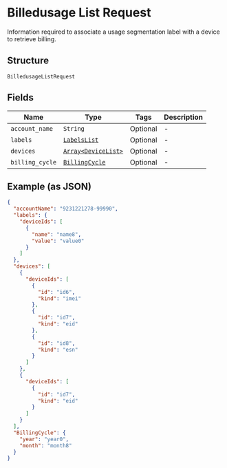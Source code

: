 
# Billedusage List Request

Information required to associate a usage segmentation label with a device to retrieve billing.

## Structure

`BilledusageListRequest`

## Fields

| Name | Type | Tags | Description |
|  --- | --- | --- | --- |
| `account_name` | `String` | Optional | - |
| `labels` | [`LabelsList`](../../doc/models/labels-list.md) | Optional | - |
| `devices` | [`Array<DeviceList>`](../../doc/models/device-list.md) | Optional | - |
| `billing_cycle` | [`BillingCycle`](../../doc/models/billing-cycle.md) | Optional | - |

## Example (as JSON)

```json
{
  "accountName": "9231221278-99990",
  "labels": {
    "deviceIds": [
      {
        "name": "name8",
        "value": "value0"
      }
    ]
  },
  "devices": [
    {
      "deviceIds": [
        {
          "id": "id6",
          "kind": "imei"
        },
        {
          "id": "id7",
          "kind": "eid"
        },
        {
          "id": "id8",
          "kind": "esn"
        }
      ]
    },
    {
      "deviceIds": [
        {
          "id": "id7",
          "kind": "eid"
        }
      ]
    }
  ],
  "BillingCycle": {
    "year": "year0",
    "month": "month8"
  }
}
```


